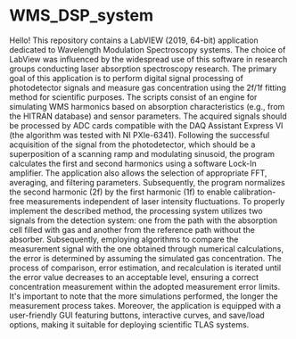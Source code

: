 # WMS_DSP_system

Hello! This repository contains a LabVIEW (2019, 64-bit) application dedicated to Wavelength Modulation Spectroscopy systems. The choice of LabView was influenced by the widespread use of this software in research groups conducting laser absorption spectroscopy research. The primary goal of this application is to perform digital signal processing of photodetector signals and measure gas concentration using the 2f/1f fitting method for scientific purposes.
The scripts consist of an engine for simulating WMS harmonics based on absorption characteristics (e.g., from the HITRAN database) and sensor parameters. The acquired signals should be processed by ADC cards compatible with the DAQ Assistant Express VI (the algorithm was tested with NI PXIe-6341). Following the successful acquisition of the signal from the photodetector, which should be a superposition of a scanning ramp and modulating sinusoid, the program calculates the first and second harmonics using a software Lock-In amplifier.
The application also allows the selection of appropriate FFT, averaging, and filtering parameters. Subsequently, the program normalizes the second harmonic (2f) by the first harmonic (1f) to enable calibration-free measurements independent of laser intensity fluctuations.
To properly implement the described method, the processing system utilizes two signals from the detection system: one from the path with the absorption cell filled with gas and another from the reference path without the absorber. Subsequently, employing algorithms to compare the measurement signal with the one obtained through numerical calculations, the error is determined by assuming the simulated gas concentration.
The process of comparison, error estimation, and recalculation is iterated until the error value decreases to an acceptable level, ensuring a correct concentration measurement within the adopted measurement error limits. It's important to note that the more simulations performed, the longer the measurement process takes.
Moreover, the application is equipped with a user-friendly GUI featuring buttons, interactive curves, and save/load options, making it suitable for deploying scientific TLAS systems.


